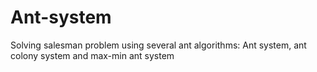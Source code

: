 # Ant-system
Solving salesman problem using several ant algorithms: 
Ant system, ant colony system and max-min ant system
